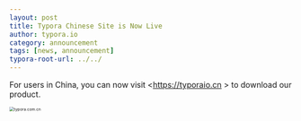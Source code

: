 ```yaml
---
layout: post
title: Typora Chinese Site is Now Live
author: typora.io
category: announcement
tags: [news, announcement]
typora-root-url: ../../
---
```




For users in China, you can now visit <https://typoraio.cn > to download our product.

<img src="/media/news/typora.com.cn.png" alt="typora.com.cn" style="zoom:50%;" />

